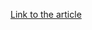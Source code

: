 [Link to the article](https://raw.githubusercontent.com/sophoslabs/IoCs/master/Troj-DropperAsAService.csv)
